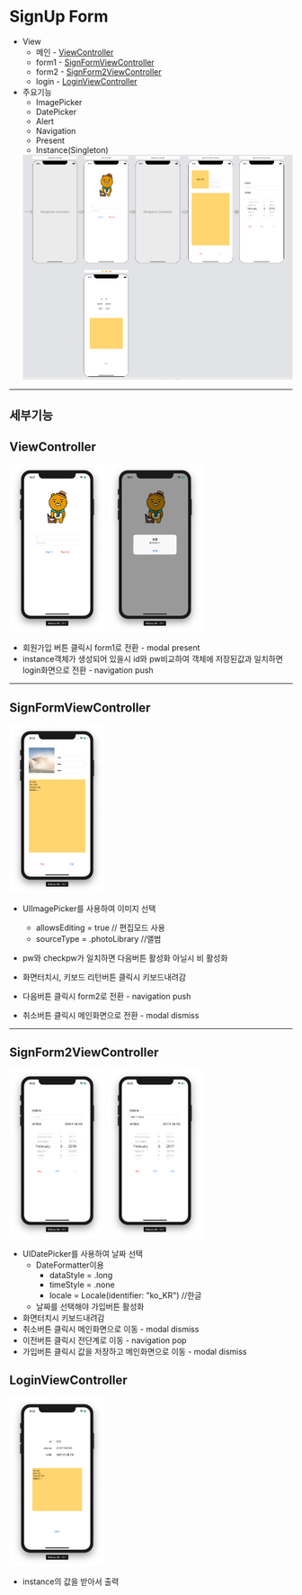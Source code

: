 # SignUp Form
- View
    - 메인 - [ViewController](##ViewController)
    - form1 - [SignFormViewController](##SignFormViewController)
    - form2 - [SignForm2ViewController](##SignForm2ViewController)
    - login - [LoginViewController](##LoginViewController)
- 주요기능
    - ImagePicker
    - DatePicker
    - Alert
    - Navigation
    - Present 
    - Instance(Singleton)
    <img src="./img/allView.png" height="400" width="500"> 
---
## <b>세부기능</b>

## ViewController
<img src="./img/main.png" height="300" width="170">
<img src="./img/alert.png" height="300" width="170">

- 회원가입 버튼 클릭시 form1로 전환 - modal present
- instance객체가 생성되어 있을시 id와 pw비교하여 객체에 저장된값과 일치하면 login화면으로 전환 - navigation push
---
## SignFormViewController
<img src="./img/form1.png" height="300" width="170"> 

- UIImagePicker를 사용하여 이미지 선택
    - allowsEditing = true // 편집모드 사용
    - sourceType = .photoLibrary //앨범 

- pw와 checkpw가 일치하면 다음버튼 활성화 아닐시 비
활성화 
- 화면터치시, 키보드 리턴버튼 클릭시 키보드내려감
- 다음버튼 클릭시 form2로 전환 - navigation push
- 취소버튼 클릭시 메인화면으로 전환 - modal dismiss
---
## SignForm2ViewController
<img src="./img/form2_1.png" height="300" width="170"> 
<img src="./img/form2_2.png" height="300" width="170"> 

- UIDatePicker를 사용하여 날짜 선택
    - DateFormatter이용
        - dataStyle = .long
        - timeStyle = .none
        - locale = Locale(identifier: "ko_KR")  //한글
    - 날짜를 선택해야 가입버튼 활성화
- 화면터치시 키보드내려감
- 취소버튼 클릭시 메인화면으로 이동 - modal dismiss
- 이전버튼 클릭시 전단계로 이동 - navigation pop
- 가입버튼 클릭시 값을 저장하고 메인화면으로 이동 - modal dismiss

## LoginViewController
<img src="./img/login.png" height="300" width="170"> 

- instance의 값을 받아서 출력